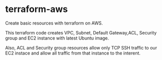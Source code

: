 # terraform-aws

Create basic resources with terraform on AWS.

This terraform code creates VPC, Subnet, Default Gateway,ACL, Security group and EC2 instance with latest Ubuntu image.

Also, ACL and Security group resources allow only TCP SSH traffic to our EC2 instace and allow all traffic from that instance to the interent.